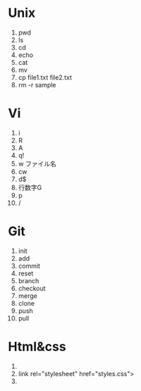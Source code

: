 # Unix
1. pwd
1. ls
1. cd
1. echo
1. cat
1. mv
1. cp file1.txt file2.txt
1. rm -r sample

# Vi
1. i
1. R
1. A
1. q!
1. w ファイル名
1. cw
1. d$
1. 行数字G
1. p
1. /

# Git
1. init
1. add
1. commit
1. reset
1. branch
1. checkout
1. merge
1. clone
1. push
1. pull

# Html&css
1. <!DOCTYPE html>
1. link rel="stylesheet" href="styles.css">
1. 
